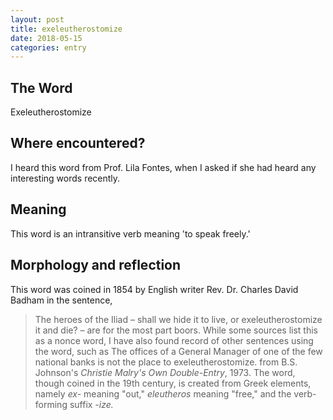 ```yaml
---
layout: post
title: exeleutherostomize
date: 2018-05-15
categories: entry
---
```

## The Word
Exeleutherostomize

## Where encountered?
I heard this word from Prof. Lila Fontes, when I asked if she had heard any interesting words recently.

## Meaning
This word is an intransitive verb meaning 'to speak freely.'

## Morphology and reflection
This word was coined in 1854 by English writer Rev. Dr. Charles David Badham in the sentence, 
> The heroes of the Iliad – shall we hide it to live, or exeleutherostomize it and die? – are for the most part boors.
While some sources list this as a nonce word, I have also found record of other sentences using the word,
such as 
> The offices of a General Manager of one of the few national banks is not the place to exeleutherostomize.
from B.S. Johnson's *Christie Malry's Own Double-Entry*, 1973.
The word, though coined in the 19th century, is created from Greek elements, namely *ex-* meaning "out," 
*eleutheros* meaning "free," and the verb-forming suffix *-ize.*

